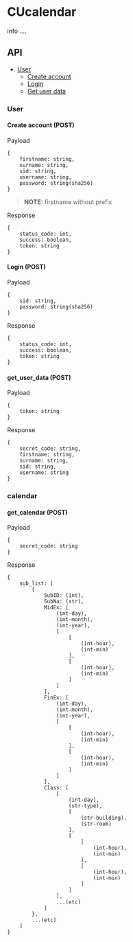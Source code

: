 # CUcalendar

info ....

## API

 - [User](#u)
   - [Create account](#u1)
   - [Login](#u2)
   - [Get user data](#u3)


### <a name="u"></a>User

#### <a name="u1"></a>Create account (POST)

Payload
```
{   
    firstname: string,
    surname: string,
    sid: string,
    username: string,
    password: string(sha256)
}
```
> **NOTE:** firstname without prefix

Response
```
{
    status_code: int,
    success: boolean,
    token: string
}
```

#### <a name="u2"></a>Login (POST)

Payload
```
{
    sid: string,
    password: string(sha256)
}
```

Response
```
{
    status_code: int,
    success: boolean,
    token: string
}
```

#### <a name="u3"></a>get_user_data (POST)

Payload
```
{
    token: string
}
```

Response
```
{
    secret_code: string,
    firstname: string,
    surname: string,
    sid: string,
    username: string
}
```

### calendar

#### get_calendar (POST)

Payload
```
{
    secret_code: string
}
```

Response
```
{
    sub_list: [
        {
            SubID: (int),
            SubNa: (str),
            MidEx: [
                (int-day),
                (int-month),
                (int-year),
                [
                    [
                        (int-hour),
                        (int-min)
                    ],
                    [
                        (int-hour),
                        (int-min)
                    ]
                ]
            ],
            FinEx: [
                (int-day),
                (int-month),
                (int-year),
                [
                    [
                        (int-hour),
                        (int-min)
                    ],
                    [
                        (int-hour),
                        (int-min)
                    ]
                ]
            ],
            Class: [
                [
                    (int-day),
                    (str-type),
                    [
                        (str-building),
                        (str-room)
                    ],
                    [
                        [
                            (int-hour),
                            (int-min)
                        ],
                        [
                            (int-hour),
                            (int-min)
                        ]
                    ]
                ],
                ...(etc)
            ]
        },
        ...(etc)
    ]
}
```
